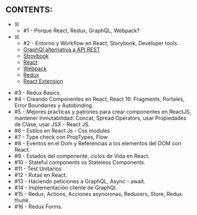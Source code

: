 
## CONTENTS:

- [x] - #1 - Porque React, Redux, GraphQL, Webpack?
- [x] - #2 - Entorno y Workflow en React, Storybook,  Developer tools.
  - [GraphQl alternativa a API REST](http://graphql.org/learn/queries/)
  - [Stroybook](https://storybook.js.org/)
  - [React](https://reactjs.org/)
  - [Webpack](https://webpack.js.org/)
  - [Redux](https://es.redux.js.org/)
  - [React Extension](https://chrome.google.com/webstore/detail/react-developer-tools/fmkadmapgofadopljbjfkapdkoienihi)

- #3 - Redux Basics.
- #4 - Creando Componentes en React, React 16: Fragments, Portales, Error Boundaries y Autobinding.
- #5 - Mejores practicas y patrones para crear componentes en ReactJS, mantener Inmutabilidad: Concat, Spread Operators, usar Propiedades de Clase, usar JSX - React JS.
- #6 - Estilos en React Js - Css modules
- #7 - Type check con PropTypes, Flow
- #8 - Eventos en el Dom y Referencias a los elementos del DOM con React.
- #9 - Estados del componente, ciclos de Vida en React.
- #10 - Stateful components vs Stateless Components.
- #11 - Test Unitarios
- #12 - Rutas en React.
- #13 - Haciendo peticiones a GraphQL, Async - await.
- #14 - Implementación cliente de GraphQl.
- #15 - Redux, Actions, Acciones asyncronas, Reducers, Store, Redux thunk.
- #16 - Redux Forms.